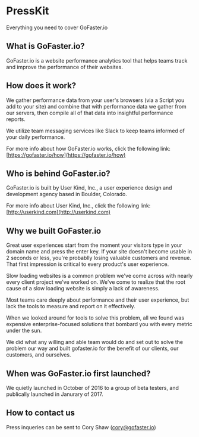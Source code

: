 # PressKit
Everything you need to cover GoFaster.io

## What is GoFaster.io?

GoFaster.io is a website performance analytics tool that helps teams track and improve the performance of their websites. 

## How does it work?
We gather performance data from your user's browsers (via a Script you add to your site) and combine that with performance data we gather from our servers, then compile all of that data into insightful performance reports.

We utilize team messaging services like Slack to keep teams informed of your daily performance.

For more info about how GoFaster.io works, click the following link:
[https://gofaster.io/how](https://gofaster.io/how)

## Who is behind GoFaster.io?
GoFaster.io is built by User Kind, Inc., a user experience design and development agency based in Boulder, Colorado.

For more info about User Kind, Inc., click the following link:
[http://userkind.com](http://userkind.com)

## Why we built GoFaster.io

Great user experiences start from the moment your visitors type in your domain name and press the enter key. If your site doesn't become usable in 2 seconds or less, you're probablly losing valuable customers and revenue. That first impression is critical to every product's user experience.

Slow loading websites is a common problem we've come across with nearly every client project we've worked on. We've come to realize that the root cause of a slow loading website is simply a lack of awareness. 

Most teams care deeply about performance and their user experience, but lack the tools to measure and report on it effectively.

When we looked around for tools to solve this problem, all we found was expensive enterprise-focused solutions that bombard you with every metric under the sun.

We did what any willing and able team would do and set out to solve the problem our way and built gofaster.io for the benefit of our clients, our customers, and ourselves.

## When was GoFaster.io first launched?
We quietly launched in October of 2016 to a group of beta testers, and publically launched in Janurary of 2017.

## How to contact us
Press inqueries can be sent to Cory Shaw (cory@gofaster.io)

